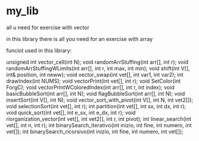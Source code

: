 # my_lib
all u need for exercise with vector

in this library there is all you need for an exercise with array

funciot used in this library:

unsigned int vector_cell(int N);
void randomArrStuffing(int arr[], int r);
void randomArrStuffingWLimits(int arr[], int r, int max, int min);
void shift(int V[], int& position, int neww);
void vector_swap(int vet[], int var1, int var2);
int drawIndex(int NUMS);
void vectorPrint(int vet[], int r);
void SetColor(int ForgC);
void vectorPrintWColoredIndex(int arr[], int r, int index);
void basicBubbleSort(int arr[], int N);
void flagBubbleSort(int arr[], int N);
void insertSort(int V[], int N);
void vector_sort_with_pivot(int V[], int N, int vet2[]);
void selectionSort(int vet[], int r);
int  partition(int vet[], int sx, int dx, int r);
void quick_sort(int vet[], int e_sx, int e_dx, int r);
void riorganization_vector(int vet[], int vet2[], int r, int pivot);
int linear_search(int vet[], int n, int r);
int binarySearch_iterativo(int inizio, int fine, int numero, int vet[]);
int binarySearch_ricorsivo(int inizio, int fine, int numero, int vet[]);
